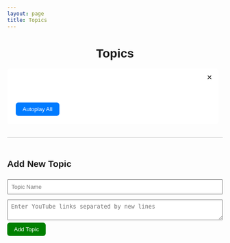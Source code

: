 ```yaml
---
layout: page
title: Topics
---
```


<head>
  <meta charset="UTF-8">
  <title>Topics</title>
  <style>
    body { font-family: Arial, sans-serif; padding: 20px; }
    h1 { text-align: center; }
    ul { list-style: none; padding: 0; }
    li { margin: 10px 0; }
    a.topic-link { cursor: pointer; color: blue; text-decoration: underline; }

    /* Modal */
    .modal { display: none; position: fixed; top:0; left:0; width:100%; height:100%;
             background: rgba(0,0,0,0.7); justify-content:center; align-items:center; z-index: 1000; }
    .modal-content { background:#fff; padding:20px; border-radius:8px;
                     max-width:700px; width:90%; max-height:80%; overflow:auto; position: relative; }
    #closeModal { position: absolute; right: 15px; top: 10px; cursor:pointer; font-size:20px; }
    .video-list-grid { display:grid; grid-template-columns: repeat(auto-fill, minmax(160px,1fr));
                       gap:15px; padding:10px 0; }
    .video-card { cursor:pointer; text-align:center; }
    .video-card img { width:100%; border-radius:6px; }
    .video-card p { margin:6px 0 0; font-size:0.9em; color:#333; }
    #autoPlayBtn { margin-top: 10px; padding:8px 16px; background:#007bff; color:#fff; border:none; border-radius:6px; cursor:pointer; }
    #autoPlayBtn:hover { background:#0056b3; }

    /* Add topic form */
    #addTopicForm { margin-top: 30px; border-top:1px solid #ccc; padding-top:20px; }
    #addTopicForm input, #addTopicForm textarea { width:100%; padding:8px; margin:6px 0; }
    #addTopicForm button { padding:8px 16px; background:green; color:#fff; border:none; border-radius:6px; cursor:pointer; }
    #addTopicForm button:hover { background:darkgreen; }
  </style>
</head>
<body>
  <h1>Topics</h1>
  <ul id="topicList"></ul>

  <!-- Modal -->
  <div id="videoModal" class="modal">
    <div class="modal-content">
      <span id="closeModal">&times;</span>
      <h2 id="modalTitle"></h2>
      <div id="videoList" class="video-list-grid"></div>
      <button id="autoPlayBtn">Autoplay All</button>
    </div>
  </div>

  <!-- Add Topic -->
  <div id="addTopicForm">
    <h2>Add New Topic</h2>
    <input type="text" id="topicName" placeholder="Topic Name">
    <textarea id="topicVideos" placeholder="Enter YouTube links separated by new lines"></textarea>
    <button onclick="addTopic()">Add Topic</button>
  </div>

  <script>
    // Load topics from localStorage
    let topics = JSON.parse(localStorage.getItem("topics")) || [
      {
        name: "Math Basics",
        videos: [
          "https://www.youtube.com/watch?v=dQw4w9WgXcQ",
          "https://www.youtube.com/watch?v=3JZ_D3ELwOQ"
        ]
      },
      {
        name: "Algorithms",
        videos: [
          "https://www.youtube.com/watch?v=8hly31xKli0",
          "https://www.youtube.com/watch?v=09_LlHjoEiY"
        ]
      }
    ];

    const topicList = document.getElementById("topicList");
    const modal = document.getElementById("videoModal");
    const closeModal = document.getElementById("closeModal");
    const modalTitle = document.getElementById("modalTitle");
    const videoList = document.getElementById("videoList");
    const autoPlayBtn = document.getElementById("autoPlayBtn");

    function saveTopics() {
      localStorage.setItem("topics", JSON.stringify(topics));
    }

    // Render topics
    function renderTopics() {
      topicList.innerHTML = '';
      topics.forEach((t, idx) => {
        const li = document.createElement("li");
        const link = document.createElement("a");
        link.textContent = t.name;
        link.className = "topic-link";
        link.onclick = () => openTopic(idx);
        li.appendChild(link);
        topicList.appendChild(li);
      });
    }

    // Fetch metadata & show modal
    async function openTopic(topicIndex) {
      const topic = topics[topicIndex];
      modalTitle.textContent = topic.name;
      videoList.innerHTML = '';

      for (let url of topic.videos) {
        const oembedUrl = `https://www.youtube.com/oembed?format=json&url=${encodeURIComponent(url)}`;
        try {
          const resp = await fetch(oembedUrl);
          const data = await resp.json();

          const card = document.createElement('div');
          card.className = 'video-card';
          card.innerHTML = `
            <img src="${data.thumbnail_url}" alt="${data.title}">
            <p>${data.title}</p>
          `;
          card.onclick = () => window.open(url, '_blank');
          videoList.appendChild(card);

        } catch (err) {
          console.error("Failed to fetch metadata for", url, err);
          const fallback = document.createElement('div');
          fallback.className = 'video-card';
          fallback.textContent = url;
          videoList.appendChild(fallback);
        }
      }

      autoPlayBtn.onclick = () => autoPlay(topicIndex);
      modal.style.display = "flex";
    }

    // Close modal
    closeModal.onclick = () => modal.style.display = "none";
    window.onclick = e => { if (e.target === modal) modal.style.display = "none"; };

    // Autoplay logic
    function autoPlay(topicIndex) {
      const delay = parseInt(prompt("Seconds per video:", "30"), 10);
      if (!delay || isNaN(delay) || delay < 5) {
        alert("Please enter at least 5 seconds.");
        return;
      }
      const urls = topics[topicIndex].videos;
      let i = 0;
      function step() {
        if (i >= urls.length) return;
        window.open(urls[i], "_blank");
        i++;
        setTimeout(step, delay * 1000);
      }
      step();
    }

    // Add new topic
    function addTopic() {
      const name = document.getElementById("topicName").value.trim();
      const videos = document.getElementById("topicVideos").value.trim().split("\n").map(v => v.trim()).filter(v => v);

      if (!name || videos.length === 0) {
        alert("Please enter topic name and at least one video URL.");
        return;
      }

      topics.push({ name, videos });
      saveTopics();
      renderTopics();

      document.getElementById("topicName").value = "";
      document.getElementById("topicVideos").value = "";
    }

    renderTopics();
  </script>
</body>
